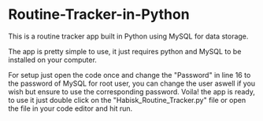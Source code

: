 # Routine-Tracker-in-Python
This is a routine tracker app built in Python using MySQL for data storage.

The app is pretty simple to use, it just requires python and MySQL to be installed on your computer.

For setup just open the code once and change the "Password" in line 16 to the password of MySQL for root user, you can change the user aswell if you wish but ensure to use the corresponding password.
Voila! the app is ready, to use it just double click on the "Habisk_Routine_Tracker.py" file or open the file in your code editor and hit run.
